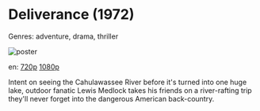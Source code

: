 # Deliverance (1972)

Genres: adventure, drama, thriller

![poster](http://image.tmdb.org/t/p/w500/niAspvSCi9glUVPGdv9peX06W8x.jpg)

en:
  [720p](magnet:?xt=urn:btih:ECA395B2D911929A57C5E5C3142FFAB171958927&tr=udp://glotorrents.pw:6969/announce&tr=udp://tracker.opentrackr.org:1337/announce&tr=udp://torrent.gresille.org:80/announce&tr=udp://tracker.openbittorrent.com:80&tr=udp://tracker.coppersurfer.tk:6969&tr=udp://tracker.leechers-paradise.org:6969&tr=udp://p4p.arenabg.ch:1337&tr=udp://tracker.internetwarriors.net:1337)
  [1080p](magnet:?xt=urn:btih:1E60C3DCE1D619F1BE2FD9DA93FFDF5A644ABFD1&tr=udp://glotorrents.pw:6969/announce&tr=udp://tracker.opentrackr.org:1337/announce&tr=udp://torrent.gresille.org:80/announce&tr=udp://tracker.openbittorrent.com:80&tr=udp://tracker.coppersurfer.tk:6969&tr=udp://tracker.leechers-paradise.org:6969&tr=udp://p4p.arenabg.ch:1337&tr=udp://tracker.internetwarriors.net:1337)
  


Intent on seeing the Cahulawassee River before it's turned into one huge lake, outdoor fanatic Lewis Medlock takes his friends on a river-rafting trip they'll never forget into the dangerous American back-country.
